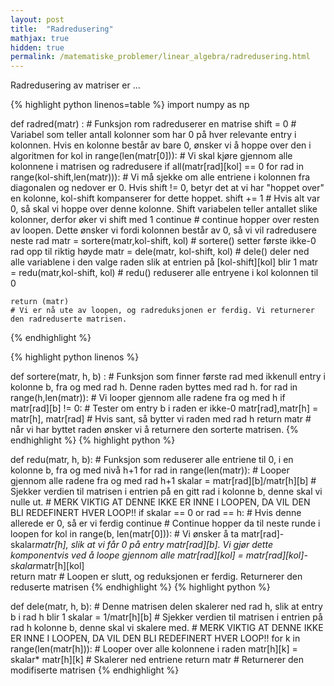 ```yaml
---
layout: post
title:  "Radredusering"
mathjax: true
hidden: true
permalink: /matematiske_problemer/linear_algebra/radredusering.html
---
```


Radredusering av matriser er ...




{% highlight python linenos=table %}
import numpy as np


def radred(matr) :                                                          # Funksjon rom radreduserer en matrise
    shift = 0                                                               # Variabel som teller antall kolonner som har 0 på hver relevante entry i kolonnen. Hvis en kolonne består av bare 0, ønsker vi å hoppe over den i algoritmen
    for kol in range(len(matr[0])):                                         # Vi skal kjøre gjennom alle kolonnene i matrisen og radredusere
        if all(matr[rad][kol] == 0 for rad in range(kol-shift,len(matr))):  # Vi må sjekke om alle entriene i kolonnen fra diagonalen og nedover er 0. Hvis shift != 0, betyr det at vi har "hoppet over" en kolonne, kol-shift kompanserer for dette hoppet.
            shift += 1                                                      # Hvis alt var 0, så skal vi hoppe over denne kolonne. Shift variabelen teller antallet slike kolonner, derfor øker vi shift med 1
            continue                                                        # continue hopper over resten av loopen. Dette ønsker vi fordi kolonnen består av 0, så vi vil radredusere neste rad
        matr = sortere(matr,kol-shift, kol)                                 # sortere() setter første ikke-0 rad opp til riktig høyde
        matr = dele(matr, kol-shift, kol)                                   # dele()  deler ned alle variablene i den valge raden slik at entrien på [kol-shift][kol] blir 1
        matr = redu(matr,kol-shift, kol)                                    # redu() reduserer alle entryene i kol kolonnen til 0

    return (matr)                                                           # Vi er nå ute av loopen, og radreduksjonen er ferdig. Vi returnerer den radreduserte matrisen.
{% endhighlight %}

{% highlight python linenos %}

def sortere(matr, h, b) :                                                   # Funksjon som finner første rad med ikkenull entry i kolonne b, fra og med rad h. Denne raden byttes med rad h.
    for rad in range(h,len(matr)):                                          # Vi looper gjennom alle radene fra og med h
        if matr[rad][b] != 0:                                               # Tester om entry b i raden er ikke-0
            matr[rad],matr[h] = matr[h], matr[rad]                          # Hvis sant, så bytter vi raden med rad h
            return matr                                                     # når vi har byttet raden ønsker vi å returnere den sorterte matrisen.
{% endhighlight %}
{% highlight python %}

def redu(matr, h, b):                                                       # Funksjon som reduserer alle entriene til 0, i en kolonne b, fra og med nivå h+1
    for rad in range(len(matr)):                                            # Looper gjennom alle radene fra og med rad h+1
        skalar = matr[rad][b]/matr[h][b]                                               # Sjekker verdien til matrisen i entrien på en gitt rad i kolonne b, denne skal vi nulle ut. # MERK VIKTIG AT DENNE IKKE ER INNE I LOOPEN, DA VIL DEN BLI REDEFINERT HVER LOOP!!
        if skalar == 0 or rad == h:                                                     # Hvis denne allerede er 0, så er vi ferdig
            continue                                                        # Continue hopper da til neste runde i loopen
        for kol in range(b, len(matr[0])):                                  # Vi ønsker å ta matr[rad]-skalar*matr[h], slik at vi får 0 på entry matr[rad][b]. Vi gjør dette komponentvis ved å loope gjennom alle
            matr[rad][kol] = matr[rad][kol]-skalar*matr[h][kol]             
    return matr                                                             # Loopen er slutt, og reduksjonen er ferdig. Returnerer den reduserte matrisen
{% endhighlight %}
{% highlight python %}

def dele(matr, h, b):                                                       # Denne matrisen delen skalerer ned rad h, slik at entry b i rad h blir 1
    skalar = 1/matr[h][b]                                                   # Sjekker verdien til matrisen i entrien på rad h kolonne b, denne skal vi skalere med. # MERK VIKTIG AT DENNE IKKE ER INNE I LOOPEN, DA VIL DEN BLI REDEFINERT HVER LOOP!!
    for k in range(len(matr[h])):                                           # Looper over alle kolonnene i raden
        matr[h][k] = skalar* matr[h][k]                                     # Skalerer ned entriene
    return matr                                                             # Returnerer den modifiserte matrisen
{% endhighlight %}
